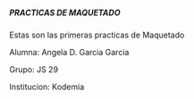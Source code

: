 ##### PRACTICAS DE MAQUETADO #####

Estas son las primeras practicas de Maquetado

Alumna: Angela D. Garcia Garcia

Grupo: JS 29

Institucion: Kodemia
